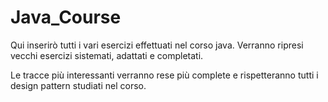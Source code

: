 # Java_Course

Qui inserirò tutti i vari esercizi effettuati nel corso java.
Verranno ripresi vecchi esercizi sistemati, adattati e completati.

Le tracce più interessanti verranno rese più complete e rispetteranno tutti i design pattern studiati nel corso.
